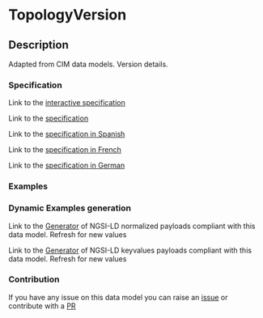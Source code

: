 # TopologyVersion

## Description 

Adapted from CIM data models. Version details.
### Specification

Link to the [interactive specification](https://swagger.lab.fiware.org/?url=https://smart-data-models.github.io/dataModel.EnergyCIM/TopologyVersion/swagger.yaml)

Link to the [specification](https://smart-data-models.github.io/dataModel.EnergyCIM/TopologyVersion/doc/spec.md)

Link to the [specification in Spanish](https://smart-data-models.github.io/dataModel.EnergyCIM/TopologyVersion/doc/spec_ES.md)

Link to the [specification in French](https://smart-data-models.github.io/dataModel.EnergyCIM/TopologyVersion/doc/spec_FR.md)

Link to the [specification in German](https://smart-data-models.github.io/dataModel.EnergyCIM/TopologyVersion/doc/spec_DE.md)
### Examples
### Dynamic Examples generation

Link to the [Generator](https://smartdatamodels.org/extra/ngsi-ld_generator_v0.92.php?schemaUrl=https://raw.githubusercontent.com/smart-data-models/dataModel.EnergyCIM/master/TopologyVersion/schema.json&email=info@smartdatamodels.org) of NGSI-LD normalized payloads compliant with this data model. Refresh for new values

Link to the [Generator](https://smartdatamodels.org/extra/ngsi-ld_generator_keyvalues_v0.92.php?schemaUrl=https://raw.githubusercontent.com/smart-data-models/dataModel.EnergyCIM/master/TopologyVersion/schema.json&email=info@smartdatamodels.org) of NGSI-LD keyvalues payloads compliant with this data model. Refresh for new values
### Contribution

 If you have any issue on this data model you can raise an [issue](https://github.com/smart-data-models/dataModel.EnergyCIM/issues)  or contribute with a [PR](https://github.com/smart-data-models/dataModel.EnergyCIM/pulls)